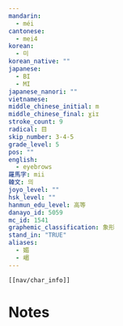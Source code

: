 ```yaml
---
mandarin:
  - méi
cantonese:
  - mei4
korean:
  - 미
korean_native: ""
japanese:
  - BI
  - MI
japanese_nanori: ""
vietnamese:
middle_chinese_initial: m
middle_chinese_final: ɣiɪ
stroke_count: 9
radical: 目
skip_number: 3-4-5
grade_level: 5
pos: ""
english:
  - eyebrows
羅馬字: mii
韓文: 믜
joyo_level: ""
hsk_level: ""
hanmun_edu_level: 高等
danayo_id: 5059
mc_id: 1541
graphemic_classification: 象形
stand_in: "TRUE"
aliases:
  - 媚
  - 嵋
---
```

```meta-bind-embed
[[nav/char_info]]
```

# Notes

